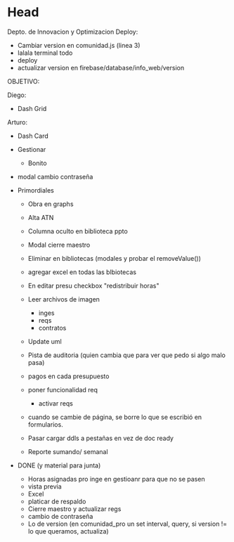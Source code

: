 # Head
Depto. de Innovacion y Optimizacion
Deploy:
 - Cambiar version en comunidad.js (linea 3)
 - lalala terminal todo
 - deploy
 - actualizar version en firebase/database/info_web/version

 OBJETIVO:
 
 Diego:
 - Dash Grid
 
 Arturo:
 - Dash Card
  - Gestionar
    - Bonito
  - modal cambio contraseña

- Primordiales
  - Obra en graphs
  - Alta ATN
  - Columna oculto en biblioteca ppto

  - Modal cierre maestro
  - Eliminar en bibliotecas (modales y probar el removeValue())
  - agregar excel en todas las blbiotecas
  - En editar presu checkbox "redistribuir horas"
  - Leer archivos de imagen
    - inges
    - reqs
    - contratos
  - Update uml
  - Pista de auditoria (quien cambia que para ver que pedo si algo malo pasa)
  - pagos en cada presupuesto
  - poner funcionalidad req
    - activar reqs  
  - cuando se cambie de página, se borre lo que se escribió en formularios.
  - Pasar cargar ddls a pestañas en vez de doc ready
  - Reporte sumando/ semanal

- DONE (y material para junta)
  - Horas asignadas pro inge en gestioanr para que no se pasen 
  - vista previa
  - Excel
   - platicar de respaldo
  - Cierre maestro y actualizar regs
  - cambio de contraseña
  - Lo de version (en comunidad_pro un set interval, query, si version != lo que queramos, actualiza)
